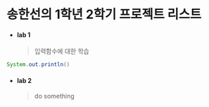 # 송한선의 1학년 2학기 프로젝트 리스트

- #### lab 1
  > 입력함수에 대한 학습

```java
System.out.println()
```

- #### lab 2
  > do something
